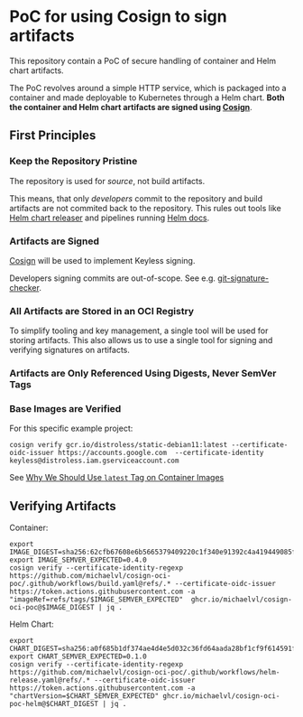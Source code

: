 # PoC for using Cosign to sign artifacts

This repository contain a PoC of secure handling of container and Helm
chart artifacts.

The PoC revolves around a simple HTTP service, which is packaged into
a container and made deployable to Kubernetes through a Helm
chart. **Both the container and Helm chart artifacts are signed using
[Cosign](https://github.com/sigstore/cosign)**.

## First Principles

### Keep the Repository Pristine

The repository is used for *source*, not build artifacts.

This means, that only *developers* commit to the repository and build
artifacts are not commited back to the repository. This rules out
tools like [Helm chart
releaser](https://github.com/helm/chart-releaser-action) and pipelines
running [Helm docs](https://github.com/norwoodj/helm-docs).

### Artifacts are Signed

[Cosign](https://github.com/sigstore/cosign) will be used to implement Keyless signing.

Developers signing commits are out-of-scope. See
e.g. [git-signature-checker](https://github.com/michaelvl/git-signature-checker).

### All Artifacts are Stored in an OCI Registry

To simplify tooling and key management, a single tool will be used for
storing artifacts. This also allows us to use a single tool for
signing and verifying signatures on artifacts.

### Artifacts are Only Referenced Using Digests, Never SemVer Tags

### Base Images are Verified

For this specific example project:

```
cosign verify gcr.io/distroless/static-debian11:latest --certificate-oidc-issuer https://accounts.google.com  --certificate-identity keyless@distroless.iam.gserviceaccount.com
```

See [Why We Should Use `latest` Tag on Container Images](https://medium.com/@michael.vittrup.larsen/why-we-should-use-latest-tag-on-container-images-fc0266877ab5)

## Verifying Artifacts

Container:

```
export IMAGE_DIGEST=sha256:62cfb67608e6b5665379409220c1f340e91392c4a419449085fefbff09241da2
export IMAGE_SEMVER_EXPECTED=0.4.0
cosign verify --certificate-identity-regexp https://github.com/michaelvl/cosign-oci-poc/.github/workflows/build.yaml@refs/.* --certificate-oidc-issuer https://token.actions.githubusercontent.com -a "imageRef=refs/tags/$IMAGE_SEMVER_EXPECTED"  ghcr.io/michaelvl/cosign-oci-poc@$IMAGE_DIGEST | jq .
```

Helm Chart:

```
export CHART_DIGEST=sha256:a0f685b1df374ae4d4e5d032c36fd64aada28bf1cf9f614591fef4a50c90cec6
export CHART_SEMVER_EXPECTED=0.1.0
cosign verify --certificate-identity-regexp https://github.com/michaelvl/cosign-oci-poc/.github/workflows/helm-release.yaml@refs/.* --certificate-oidc-issuer https://token.actions.githubusercontent.com -a "chartVersion=$CHART_SEMVER_EXPECTED" ghcr.io/michaelvl/cosign-oci-poc-helm@$CHART_DIGEST | jq .
```
